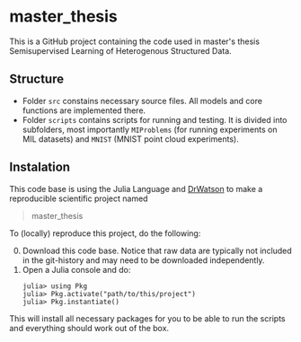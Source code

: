 # master_thesis

This is a GitHub project containing the code used in master's thesis Semisupervised Learning of Heterogenous Structured Data.

## Structure

- Folder `src` constains necessary source files. All models and core functions are implemented there.
- Folder `scripts` contains scripts for running and testing. It is divided into subfolders, most importantly `MIProblems` (for running experiments on MIL datasets) and `MNIST` (MNIST point cloud experiments).

## Instalation

This code base is using the Julia Language and
[DrWatson](https://juliadynamics.github.io/DrWatson.jl/stable/)
to make a reproducible scientific project named
> master_thesis

To (locally) reproduce this project, do the following:

0. Download this code base. Notice that raw data are typically not included in the
   git-history and may need to be downloaded independently.
1. Open a Julia console and do:
   ```
   julia> using Pkg
   julia> Pkg.activate("path/to/this/project")
   julia> Pkg.instantiate()
   ```

This will install all necessary packages for you to be able to run the scripts and
everything should work out of the box.
